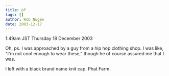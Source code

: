 ```yaml
---
title: pf
tags: []
author: Rob Nugen
date: 2003-12-17
---
```


<p class=date>1:49am JST Thursday 18 December 2003</p>

<p>Oh, ps.  I was approached by a guy from a hip hop clothing shop.
  I was like, "I'm not cool enough to wear these," though he of
  course assured me that I was.</p>

<p>I left with a black brand name knit cap.  Phat Farm.</p>
